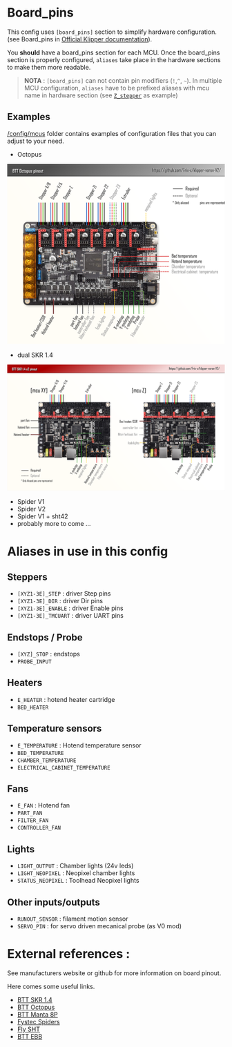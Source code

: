 # Board_pins

This config uses `[board_pins]` section to simplify hardware configuration. (see Board_pins in [Official Klipper documentation](https://www.klipper3d.org/Config_Reference.html#board_pins)).

You **should** have a board_pins section for each MCU.
Once the board_pins section is properly configured, 
`aliases` take place in the hardware sections to make them more readable.

> **NOTA** : `[board_pins]` can not contain pin modifiers (`!`,`^`, `~`). In multiple MCU configuration, `aliases` have to be prefixed aliases with mcu name in hardware section (see [`Z_stepper`](../config/hardware/base/Z/V2.4_1.8d_base_z.cfg) as example)

## Examples
[/config/mcus](../config/mcus) folder contains examples of configuration files that you can adjust to your need.
   - Octopus

![octopus_pinout](./images/octopus_pinout.png)

   - dual SKR 1.4

![skr_1.4_x2 pinout](./images/skr_1.4_x2_pinout.png)

   - Spider V1
   - Spider V2
   - Spider V1 + sht42
   - probably more to come ...

# Aliases in use in this config

## Steppers
- `[XYZ1-3E]_STEP` : driver Step pins
- `[XYZ1-3E]_DIR` : driver Dir pins
- `[XYZ1-3E]_ENABLE` : driver Enable pins
- `[XYZ1-3E]_TMCUART` : driver UART pins

## Endstops / Probe
- `[XYZ]_STOP` : endstops
- `PROBE_INPUT`

## Heaters    
- `E_HEATER` : hotend heater cartridge
- `BED_HEATER`

## Temperature sensors
- `E_TEMPERATURE` : Hotend temperature sensor
- `BED_TEMPERATURE` 
- `CHAMBER_TEMPERATURE` 
- `ELECTRICAL_CABINET_TEMPERATURE`

## Fans
- `E_FAN` : Hotend fan
- `PART_FAN`
- `FILTER_FAN`
- `CONTROLLER_FAN`

## Lights
- `LIGHT_OUTPUT` : Chamber lights (24v leds)
- `LIGHT_NEOPIXEL` : Neopixel chamber lights
- `STATUS_NEOPIXEL` : Toolhead Neopixel lights

## Other inputs/outputs
- `RUNOUT_SENSOR` : filament motion sensor
- `SERVO_PIN` : for servo driven mecanical probe (as V0 mod)

# External references :
See manufacturers website or github for more information on board pinout.

Here comes some useful links.
- [BTT SKR 1.4](https://github.com/bigtreetech/BIGTREETECH-SKR-V1.3/tree/master/BTT%20SKR%20V1.4)
- [BTT Octopus](https://github.com/bigtreetech/BIGTREETECH-OCTOPUS-V1.0)
- [BTT Manta 8P](https://github.com/bigtreetech/Manta-M8P)
- [Fystec Spiders](https://github.com/FYSETC/FYSETC-SPIDER)
- [Fly SHT](https://mellow.klipper.cn/#/board/fly_sht36_42/)
- [BTT EBB](https://github.com/bigtreetech/EBB)
